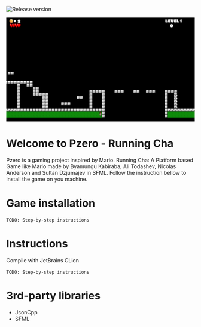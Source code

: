 

![Release version](https://img.shields.io/badge/release-v0.0.1-green.svg)

![image](screenshoot.png)
# Welcome to Pzero - Running Cha
Pzero is a gaming project inspired by Mario.
Running Cha: A Platform based Game like Mario made by Byamungu Kabiraba, Ali Todashev, Nicolas Anderson and Sultan Dzjumajev in SFML.
 Follow the instruction bellow to install the game on you machine.
 
# Game installation

```
TODO: Step-by-step instructions
```


# Instructions
Compile with JetBrains CLion

```
TODO: Step-by-step instructions
```

# 3rd-party libraries
* JsonCpp
* SFML


